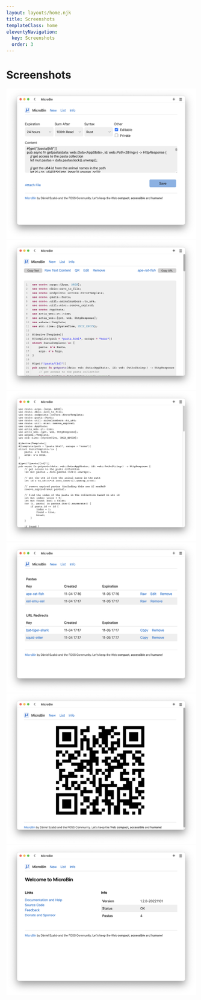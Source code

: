 ```yaml
---
layout: layouts/home.njk
title: Screenshots
templateClass: home
eleventyNavigation:
  key: Screenshots
  order: 3
---
```


# Screenshots

<img class="w-100 mb-5" src="assets/../../assets/img/screenshot6.png" >
<img class="w-100 mb-5" src="assets/../../assets/img/screenshot4.png" >
<img class="w-100 mb-5" src="assets/../../assets/img/screenshot3.png" > 
<img class="w-100 mb-5" src="assets/../../assets/img/screenshot5.png" >
<img class="w-100 mb-5" src="assets/../../assets/img/screenshot2.png" >
<img class="w-100 mb-5" src="assets/../../assets/img/screenshot1.png" >